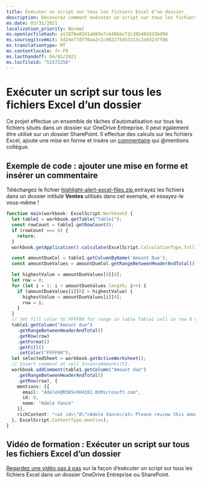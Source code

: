 ```yaml
---
title: Exécuter un script sur tous les fichiers Excel d’un dossier
description: Découvrez comment exécuter un script sur tous les fichiers Excel dans un dossier sur OneDrive Entreprise.
ms.date: 03/31/2021
localization_priority: Normal
ms.openlocfilehash: a11876e8241a069a7c640bbcf2c36b4842d3bd90
ms.sourcegitcommit: 5d24e77df70aa2c1c982275d53213c2a9323ff86
ms.translationtype: MT
ms.contentlocale: fr-FR
ms.lasthandoff: 04/02/2021
ms.locfileid: "51571256"
---
```

# <a name="run-a-script-on-all-excel-files-in-a-folder"></a>Exécuter un script sur tous les fichiers Excel d’un dossier

Ce projet effectue un ensemble de tâches d’automatisation sur tous les fichiers situés dans un dossier sur OneDrive Entreprise. Il peut également être utilisé sur un dossier SharePoint.
Il effectue des calculs sur les fichiers Excel, ajoute une mise en forme et insère un [commentaire](https://support.microsoft.com/office/90701709-5dc1-41c7-aa48-b01d4a46e8c7) qui @mentions collègue.

## <a name="sample-code-add-formatting-and-insert-comment"></a>Exemple de code : ajouter une mise en forme et insérer un commentaire

Téléchargez le fichier <a href="https://github.com/OfficeDev/office-scripts-docs/blob/master/docs/resources/samples/highlight-alert-excel-files.zip?raw=true">highlight-alert-excel-files.zip,</a>extrayez les fichiers dans un dossier intitulé **Ventes** utilisés dans cet exemple, et essayez-le vous-même !

```TypeScript
function main(workbook: ExcelScript.Workbook) {
  let table1 = workbook.getTable("Table1");
  const rowCount = table1.getRowCount();
  if (rowCount === 0) {
    return;
  }
  workbook.getApplication().calculate(ExcelScript.CalculationType.full);

  const amountDueCol = table1.getColumnByName('Amount Due');
  const amountDueValues = amountDueCol.getRangeBetweenHeaderAndTotal().getValues();

  let highestValue = amountDueValues[0][0];
  let row = 0;
  for (let i = 1; i < amountDueValues.length; i++) {
    if (amountDueValues[i][0] > highestValue) {
      highestValue = amountDueValues[i][0];
      row = i;
    }
  }
  // Set fill color to FFFF00 for range in table Table1 cell in row 0 on column "Amount due".
  table1.getColumn("Amount due")
    .getRangeBetweenHeaderAndTotal()
    .getRow(row)
    .getFormat()
    .getFill()
    .setColor("FFFF00");
  let selectedSheet = workbook.getActiveWorksheet();
  // Insert comment at cell InvoiceAmounts!F2.
  workbook.addComment(table1.getColumn("Amount due")
    .getRangeBetweenHeaderAndTotal()
    .getRow(row), {
    mentions: [{
      email: "AdeleV@M365x904181.OnMicrosoft.com",
      id: 0,
      name: "Adele Vance"
    }],
    richContent: "<at id=\"0\">Adele Vance</at> Please review this amount"
  }, ExcelScript.ContentType.mention);
}
```

## <a name="training-video-run-a-script-on-all-excel-files-in-a-folder"></a>Vidéo de formation : Exécuter un script sur tous les fichiers Excel d’un dossier

[Regardez une vidéo pas à pas](https://youtu.be/xMg711o7k6w) sur la façon d’exécuter un script sur tous les fichiers Excel dans un dossier OneDrive Entreprise ou SharePoint.
